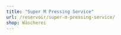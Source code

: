 ```yaml
---
title: "Super M Pressing Service"
url: /reservoir/super-m-pressing-service/
shop: Wäscherei
---
```


